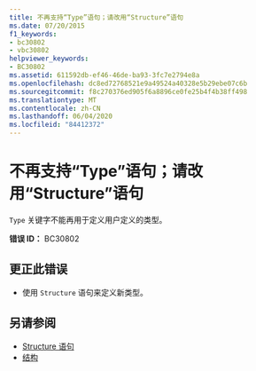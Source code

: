 ```yaml
---
title: 不再支持“Type”语句；请改用“Structure”语句
ms.date: 07/20/2015
f1_keywords:
- bc30802
- vbc30802
helpviewer_keywords:
- BC30802
ms.assetid: 611592db-ef46-46de-ba93-3fc7e2794e8a
ms.openlocfilehash: dc8ed72768521e9a49524a40328e5b29ebe07c6b
ms.sourcegitcommit: f8c270376ed905f6a8896ce0fe25b4f4b38ff498
ms.translationtype: MT
ms.contentlocale: zh-CN
ms.lasthandoff: 06/04/2020
ms.locfileid: "84412372"
---
```

# <a name="type-statements-are-no-longer-supported-use-structure-statements-instead"></a>不再支持“Type”语句；请改用“Structure”语句
`Type` 关键字不能再用于定义用户定义的类型。  
  
 **错误 ID：** BC30802  
  
## <a name="to-correct-this-error"></a>更正此错误  
  
- 使用 `Structure` 语句来定义新类型。  
  
## <a name="see-also"></a>另请参阅

- [Structure 语句](../language-reference/statements/structure-statement.md)
- [结构](../programming-guide/language-features/data-types/structures.md)
